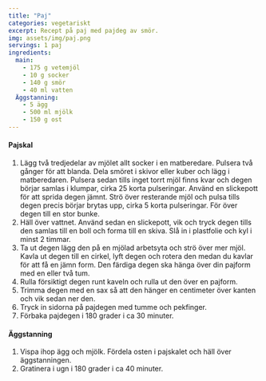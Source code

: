 ```yaml
---
title: "Paj"
categories: vegetariskt
excerpt: Recept på paj med pajdeg av smör.
img: assets/img/paj.png
servings: 1 paj
ingredients:
  main:
    - 175 g vetemjöl
    - 10 g socker
    - 140 g smör
    - 40 ml vatten
  Äggstanning:
    - 5 ägg
    - 500 ml mjölk
    - 150 g ost
---
```


#### Pajskal

1. Lägg två tredjedelar av mjölet allt socker i en matberedare. Pulsera två
   gånger för att blanda. Dela smöret i skivor eller kuber och lägg i
   matberedaren. Pulsera sedan tills inget torrt mjöl finns kvar och degen
   börjar samlas i klumpar, cirka 25 korta pulseringar. Använd en slickepott för
   att sprida degen jämnt. Strö över resterande mjöl och pulsa tills degen
   precis börjar brytas upp, cirka 5 korta pulseringar. För över degen till en
   stor bunke.
2. Häll över vattnet. Använd sedan en slickepott, vik och tryck degen tills den
   samlas till en boll och forma till en skiva. Slå in i plastfolie och kyl i
   minst 2 timmar.
3. Ta ut degen lägg den på en mjölad arbetsyta och strö över mer mjöl. Kavla ut
   degen till en cirkel, lyft degen och rotera den medan du kavlar för att få en
   jämn form. Den färdiga degen ska hänga över din pajform med en eller två tum.
4. Rulla försiktigt degen runt kaveln och rulla ut den över en pajform.
5. Trimma degen med en sax så att den hänger en centimeter över kanten och vik
   sedan ner den.
6. Tryck in sidorna på pajdegen med tumme och pekfinger.
7. Förbaka pajdegen i 180 grader i ca 30 minuter.

#### Äggstanning

1. Vispa ihop ägg och mjölk. Fördela osten i pajskalet och häll över
   äggstanningen.
2. Gratinera i ugn i 180 grader i ca 40 minuter.
